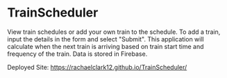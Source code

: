 # TrainScheduler

View train schedules or add your own train to the schedule. To add a train, input the details in the form and select "Submit". This application will calculate when the next train is arriving based on train start time and frequency of the train. Data is stored in Firebase. 

Deployed Site:
https://rachaelclark12.github.io/TrainScheduler/

